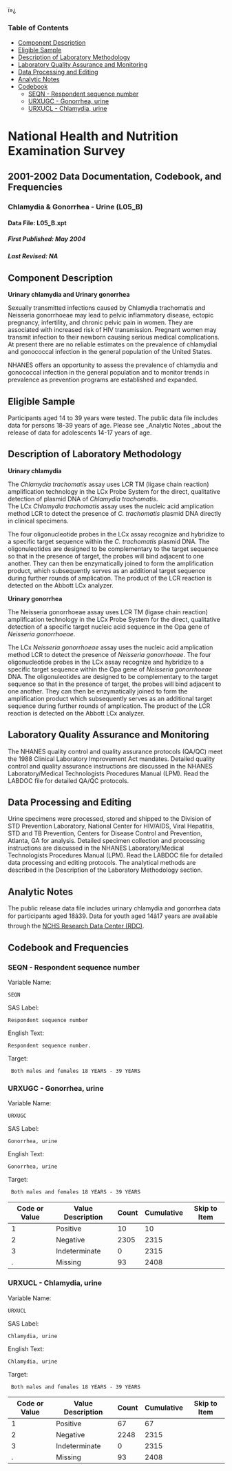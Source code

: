 ï»¿

### Table of Contents

  * [Component Description](http://adp-dhanes/Nchs/Edit/DocumentationView.aspx?Id=541&Dataset=L05_B#Component_Description)
  * [Eligible Sample](http://adp-dhanes/Nchs/Edit/DocumentationView.aspx?Id=541&Dataset=L05_B#Eligible_Sample)
  * [Description of Laboratory Methodology](http://adp-dhanes/Nchs/Edit/DocumentationView.aspx?Id=541&Dataset=L05_B#Description_of_Laboratory_Methodology)
  * [Laboratory Quality Assurance and Monitoring](http://adp-dhanes/Nchs/Edit/DocumentationView.aspx?Id=541&Dataset=L05_B#Laboratory_Quality_Assurance_and_Monitoring)
  * [Data Processing and Editing](http://adp-dhanes/Nchs/Edit/DocumentationView.aspx?Id=541&Dataset=L05_B#Data_Processing_and_Editing)
  * [Analytic Notes](http://adp-dhanes/Nchs/Edit/DocumentationView.aspx?Id=541&Dataset=L05_B#Analytic_Notes)
  * [Codebook](http://adp-dhanes/Nchs/Edit/DocumentationView.aspx?Id=541&Dataset=L05_B#Codebook)
    * [SEQN \- Respondent sequence number](http://adp-dhanes/Nchs/Edit/DocumentationView.aspx?Id=541&Dataset=L05_B#SEQN)
    * [URXUGC \- Gonorrhea, urine](http://adp-dhanes/Nchs/Edit/DocumentationView.aspx?Id=541&Dataset=L05_B#URXUGC)
    * [URXUCL \- Chlamydia, urine](http://adp-dhanes/Nchs/Edit/DocumentationView.aspx?Id=541&Dataset=L05_B#URXUCL)

# National Health and Nutrition Examination Survey

## 2001-2002 Data Documentation, Codebook, and Frequencies

### Chlamydia & Gonorrhea - Urine (L05_B)

####  Data File: L05_B.xpt

##### First Published: May 2004

##### Last Revised: NA

## Component Description

**Urinary chlamydia and Urinary gonorrhea**

Sexually transmitted infections caused by Chlamydia trachomatis and Neisseria
gonorrhoeae may lead to pelvic inflammatory disease, ectopic pregnancy,
infertility, and chronic pelvic pain in women. They are associated with
increased risk of HIV transmission. Pregnant women may transmit infection to
their newborn causing serious medical complications. At present there are no
reliable estimates on the prevalence of chlamydial and gonococcal infection in
the general population of the United States.

NHANES offers an opportunity to assess the prevalence of chlamydia and
gonococcal infection in the general population and to monitor trends in
prevalence as prevention programs are established and expanded.

## Eligible Sample

Participants aged 14 to 39 years were tested. The public data file includes
data for persons 18-39 years of age. Please see _Analytic Notes  _about the
release of data for adolescents 14-17 years of age.

## Description of Laboratory Methodology

**Urinary chlamydia**

The _Chlamydia trachomatis_ assay uses LCR TM (ligase chain reaction)
amplification technology in the LCx Probe System for the direct, qualitative
detection of plasmid DNA of _Chlamydia trachomatis_.  
The LCx _Chlamydia trachomatis_ assay uses the nucleic acid amplication method
LCR to detect the presence of _C. trachomatis_ plasmid DNA directly in
clinical specimens.

The four oligonucleotide probes in the LCx assay recognize and hybridize to a
specific target sequence within the _C. trachomatis_ plasmid DNA. The
oligonuleotides are designed to be complementary to the target sequence so
that in the presence of target, the probes will bind adjacent to one another.
They can then be enzymatically joined to form the amplification product, which
subsequently serves as an additional target sequence during further rounds of
amplication. The product of the LCR reaction is detected on the Abbott LCx
analyzer.

**Urinary gonorrhea**

The Neisseria gonorrhoeae assay uses LCR TM (ligase chain reaction)
amplification technology in the LCx Probe System for the direct, qualitative
detection of a specific target nucleic acid sequence in the Opa gene of
_Neisseria gonorrhoeae_.

The LCx _Neisseria gonorrhoeae_ assay uses the nucleic acid amplication method
LCR to detect the presence of _Neisseria gonorrhoeae_. The four
oligonucleotide probes in the LCx assay recognize and hybridize to a specific
target sequence within the Opa gene of _Neisseria gonorrhoeae_ DNA. The
oligonuleotides are designed to be complementary to the target sequence so
that in the presence of target, the probes will bind adjacent to one another.
They can then be enzymatically joined to form the amplification product which
subsequently serves as an additional target sequence during further rounds of
amplication. The product of the LCR reaction is detected on the Abbott LCx
analyzer.

## Laboratory Quality Assurance and Monitoring

The NHANES quality control and quality assurance protocols (QA/QC) meet the
1988 Clinical Laboratory Improvement Act mandates. Detailed quality control
and quality assurance instructions are discussed in the NHANES
Laboratory/Medical Technologists Procedures Manual (LPM). Read the LABDOC file
for detailed QA/QC protocols.

## Data Processing and Editing

Urine specimens were processed, stored and shipped to the Division of STD
Prevention Laboratory, National Center for HIV/AIDS, Viral Hepatitis, STD and
TB Prevention, Centers for Disease Control and Prevention, Atlanta, GA for
analysis. Detailed specimen collection and processing instructions are
discussed in the NHANES Laboratory/Medical Technologists Procedures Manual
(LPM). Read the LABDOC file for detailed data processing and editing
protocols. The analytical methods are described in the Description of the
Laboratory Methodology section.

## Analytic Notes

The public release data file includes urinary chlamydia and gonorrhea data for
participants aged 18â39. Data for youth aged 14â17 years are available
through the [NCHS Research Data Center (RDC)](https://www.cdc.gov/rdc/).

## Codebook and Frequencies

### SEQN - Respondent sequence number

Variable Name:

    SEQN
SAS Label:

    Respondent sequence number
English Text:

    Respondent sequence number.
Target:

     Both males and females 18 YEARS - 39 YEARS

### URXUGC - Gonorrhea, urine

Variable Name:

    URXUGC
SAS Label:

    Gonorrhea, urine
English Text:

    Gonorrhea, urine
Target:

     Both males and females 18 YEARS - 39 YEARS
Code or Value | Value Description | Count | Cumulative | Skip to Item  
---|---|---|---|---  
1 | Positive | 10 | 10 |   
2 | Negative | 2305 | 2315 |   
3 | Indeterminate | 0 | 2315 |   
. | Missing | 93 | 2408 |   
  
### URXUCL - Chlamydia, urine

Variable Name:

    URXUCL
SAS Label:

    Chlamydia, urine
English Text:

    Chlamydia, urine
Target:

     Both males and females 18 YEARS - 39 YEARS
Code or Value | Value Description | Count | Cumulative | Skip to Item  
---|---|---|---|---  
1 | Positive | 67 | 67 |   
2 | Negative | 2248 | 2315 |   
3 | Indeterminate | 0 | 2315 |   
. | Missing | 93 | 2408 | 

